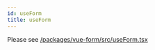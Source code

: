```yaml
---
id: useForm
title: useForm
---
```


Please see [/packages/vue-form/src/useForm.tsx](https://github.com/TanStack/form/blob/main/packages/vue-form/src/useForm.tsx)
